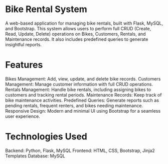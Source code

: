 # Bike Rental System
A web-based application for managing bike rentals, built with Flask, MySQL, and Bootstrap. This system allows users to perform full CRUD (Create, Read, Update, Delete) operations on Bikes, Customers, Rentals, and Maintenance records. It also includes predefined queries to generate insightful reports.

# Features
 Bikes Management: Add, view, update, and delete bike records.
 Customers Management: Manage customer information with full CRUD operations.
 Rentals Management: Handle bike rentals, including assigning bikes to customers and tracking rental periods.
 Maintenance Records: Keep track of bike maintenance activities.
 Predefined Queries: Generate reports such as pending rentals, frequent renters, and bikes needing maintenance.
 Responsive Design: Modern and minimal UI using Bootstrap for a seamless user experience.

# Technologies Used
 Backend: Python, Flask, MySQL
 Frontend: HTML, CSS, Bootstrap, Jinja2 Templates
 Database: MySQL

